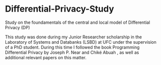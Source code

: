 # Differential-Privacy-Study
Study on the foundamentals of the central and local model of Differential Privacy (DP)

This study was done during my Junior Researcher scholarship in the Laboratory of Systems and Databanks (LSBD) at UFC under the supervision of a PhD student. During this time I followed the book Programming Differential Privacy by Joseph P. Near and Chiké Abuah
, as well as additional relevant papers on this matter.
